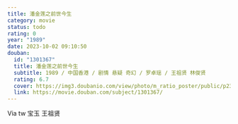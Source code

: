 ```yaml
---
title: 潘金莲之前世今生
category: movie
status: todo
rating: 0
year: "1989"
date: 2023-10-02 09:10:50
douban:
  id: "1301367"
  title: 潘金莲之前世今生
  subtitle: 1989 / 中国香港 / 剧情 悬疑 奇幻 / 罗卓瑶 / 王祖贤 林俊贤
  rating: 6.7
  cover: https://img3.doubanio.com/view/photo/m_ratio_poster/public/p2348768953.jpg
  link: https://movie.douban.com/subject/1301367/
---
```


Via tw 宝玉 王祖贤

